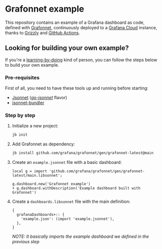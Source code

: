 # Grafonnet example

This repository contains an example of a Grafana dashboard as code, defined with [Grafonnet](https://github.com/grafana/grafonnet), continuously deployed to a [Grafana Cloud](https://grafana.com/products/cloud/) instance, thanks to [Grizzly](https://github.com/grafana/grizzly) and [GitHub Actions](https://docs.github.com/en/actions).

## Looking for building your own example?

If you're a [learning-by-doing](https://en.wikipedia.org/wiki/Learning-by-doing) kind of person, you can follow the steps below to build your own example.

### Pre-requisites

First of all, you need to have these tools up and running before starting:

  - [Jsonnet](https://jsonnet.org/) (*[go-jsonnet](https://github.com/google/go-jsonnet#installation-instructions)* flavor)
  - [jsonnet-bundler](https://github.com/jsonnet-bundler/jsonnet-bundler#install)

### Step by step

1. Initialize a new project:

    ```sh
    jb init
    ```

2. Add Grafonnet as dependency:

    ```sh
    jb install github.com/grafana/grafonnet/gen/grafonnet-latest@main
    ```

3. Create an `example.jsonnet` file with a basic dashboard:

    ```jsonnet
    local g = import 'github.com/grafana/grafonnet/gen/grafonnet-latest/main.libsonnet';
    
    g.dashboard.new('Grafonnet example')
    + g.dashboard.withDescription('Example dashboard built with Grafonnet')
    ```

4. Create a `dashboards.libsonnet` file with the main definition:

    ```jsonnet
    {
      grafanaDashboards+:: {
        'example.json': (import 'example.jsonnet'),
      },
    }
    ```

    *NOTE: It basically imports the example dashboard we defined in the previous step*




